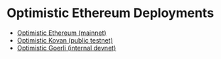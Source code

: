 # Optimistic Ethereum Deployments
- [Optimistic Ethereum (mainnet)](./mainnet#readme)
- [Optimistic Kovan (public testnet)](./kovan#readme)
- [Optimistic Goerli (internal devnet)](./goerli#readme)

